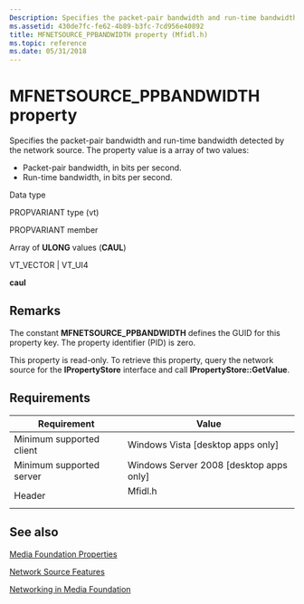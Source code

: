 ```yaml
---
Description: Specifies the packet-pair bandwidth and run-time bandwidth detected by the network source.
ms.assetid: 430de7fc-fe62-4b89-b3fc-7cd956e40892
title: MFNETSOURCE_PPBANDWIDTH property (Mfidl.h)
ms.topic: reference
ms.date: 05/31/2018
---
```


# MFNETSOURCE\_PPBANDWIDTH property

Specifies the packet-pair bandwidth and run-time bandwidth detected by the network source. The property value is a array of two values:

-   Packet-pair bandwidth, in bits per second.
-   Run-time bandwidth, in bits per second.



Data type

PROPVARIANT type (vt)

PROPVARIANT member

Array of **ULONG** values (**CAUL**)

VT\_VECTOR \| VT\_UI4

**caul**



## Remarks

The constant **MFNETSOURCE\_PPBANDWIDTH** defines the GUID for this property key. The property identifier (PID) is zero.

This property is read-only. To retrieve this property, query the network source for the **IPropertyStore** interface and call **IPropertyStore::GetValue**.

## Requirements



| Requirement | Value |
|-------------------------------------|------------------------------------------------------------------------------------|
| Minimum supported client<br/> | Windows Vista \[desktop apps only\]<br/>                                     |
| Minimum supported server<br/> | Windows Server 2008 \[desktop apps only\]<br/>                               |
| Header<br/>                   | <dl> <dt>Mfidl.h</dt> </dl> |



## See also

<dl> <dt>

[Media Foundation Properties](media-foundation-properties.md)
</dt> <dt>

[Network Source Features](network-source-features.md)
</dt> <dt>

[Networking in Media Foundation](networking-in-media-foundation.md)
</dt> </dl>

 

 




